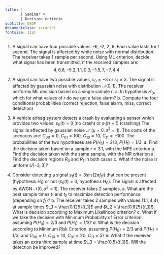 ```yaml
---
title: | 
       | Seminar 4
       | Decision criteria
subtitle: DEDP
documentclass: scrartcl
fontsize: 12pt
---
```


1. A signal can have four possible values: -6, -2, 2, 6. Each value
lasts for 1 second. The signal is affected
by white noise with normal distribution. The receiver takes 1 sample per second.
Using ML criterion, decide what signal has been transmitted, if the received samples are:
$$4, 6.6, -5.2, 1.1, 0.3, -1.5, 7, -7, 4.4$$

2. A signal can have two possible values, $s_0 = -3$ or $s_1 = 3$. The signal is affected
by gaussian noise with distribution $\mathcal{N}(0, 1)$. The receiver performs ML decision based on a single sample $r$.
    a. In hypothesis $H_0$, which for what values of $r$ do we get a false alarm?
    b. Compute the four conditional probabilities (correct rejection, false alarm, miss, correct detection)

1. A vehicle airbag system detects a crash by evaluating a sensor which provides two values: $s_0(t) = 0$ (no crash) or $s_1(t) = 5$ (crashing)
The signal is affected by gaussian noise $\mathcal{N}\;(\mu=0, \sigma^2=1)$.
The costs of the scenarios are: $C_{00} = 0$, $C_{01} = 100$, $C_{10} = 10$, $C_{11} = -100$.
The probabilities of the two hypotheses are $P(H_0) = 2/3$, $P(H_1) = 1/3$.
    a. Find the decision taken based on a sample $r = 3.1$, with the MPE   criterion
    a. Find the decision taken with the same sample, with the MR criterion
    a. Find the decision regions $R_0$ and $R_1$ in both cases
    c. What if the noise is uniform $U[-3, 3]$?

1. Consider detecting a signal $s_1(t) = 3 \sin(2 \pi f_1 t)$ that can be present (hypothesis $H_1$) or not ($s_0(t)=0$, hypothesis $H_0$).
The signal is affected by AWGN $\mathcal{N}(0, \sigma^2=1)$.
The receiver takes 2 samples.
    a. What are the best sample times $t_1$ and $t_2$ to maximize detection performance (depending on $f_1$)?
    b. The receiver takes 2 samples with values $\left\{ 1.1, 4.4 \right\}$, at sample times $t_1 = \frac{0.125}{f_1}$ and $t_2 = \frac{0.625}{f_1}$.
    What is decision according to Maximum Likelihood criterion?
    c. What if we take the decision with Minimum Probability of Error criterion, assuming
    $P(H_0) = 2/3$ and $P(H_1) = 1/3$?
    d. What is the decision according to Minimum Risk Criterion, assuming
    $P(H_0) = 2/3$ and $P(H_1) = 1/3$, and $C_{00} = 0$, $C_{10} = 10$, $C_{01} = 20$, $C_{11} = 5$?
    e. What if the receiver takes an extra third sample at time $t_3 = \frac{0.5}{f_1}$. Will the detection be improved?
